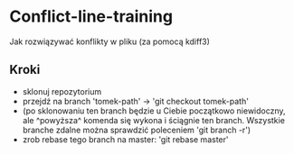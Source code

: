 # Conflict-line-training

Jak rozwiązywać konflikty w pliku (za pomocą kdiff3)

## Kroki

- sklonuj repozytorium
- przejdź na branch 'tomek-path' -> 'git checkout tomek-path'
- (po sklonowaniu ten branch będzie u Ciebie początkowo niewidoczny, ale ^powyższa^ komenda się wykona i ściągnie ten branch. Wszystkie branche zdalne można sprawdzić poleceniem 'git branch -r')
- zrob rebase tego branch na master: 'git rebase master'
